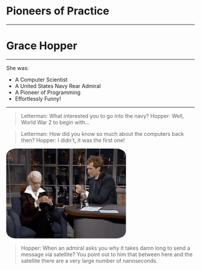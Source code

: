 # Pioneers of Practice

---

# Grace Hopper

<!--
- Grace Hopper was a computer scientist and United States Navy rear admiral. She was one of the
  first programmers of the Harvard Mark I computer in 1944 and invented the first compiler for a
  computer programming language. She popularized the idea of machine-independent programming
  languages, which led to the development of COBOL, an early high-level programming language still
  in use today.
-->

---

She was:

- A Computer Scientist
- A United States Navy Rear Admiral
- A Pioneer of Programming
- Effortlessly Funny!

---

> Letterman: What interested you to go into the navy?
> Hopper: Well, World War 2 to begin with...


> Letterman: How did you know so much about the computers back then?
> Hopper: I didn't, it was the first one!


<v-drag pos="615,193,327,_">
    <img src="/assets/grace-hopper-nanoseconds.gif" style="border-radius: 8%;">
</v-drag>


> Hopper: When an admiral asks you why it takes damn long to send a message via satellite? You point
> out to him that between here and the satellite there are a very large number of nanoseconds.
